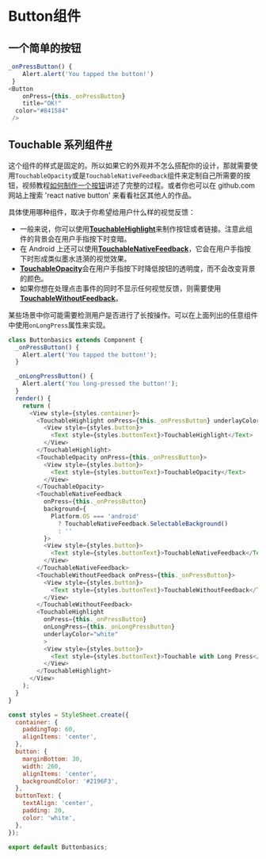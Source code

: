# Button组件

## 一个简单的按钮

```javascript
_onPressButton() {
    Alert.alert('You tapped the button!')
 }
<Button
	onPress={this._onPressButton}
	title="OK!"
  color="#841584"
 />
```

## Touchable 系列组件[#](https://www.react-native.cn/docs/handling-touches#touchable-系列组件)

这个组件的样式是固定的。所以如果它的外观并不怎么搭配你的设计，那就需要使用`TouchableOpacity`或是`TouchableNativeFeedback`组件来定制自己所需要的按钮，视频教程[如何制作一个按钮](http://v.youku.com/v_show/id_XMTQ5OTE3MjkzNg==.html?f=26822355&from=y1.7-1.3)讲述了完整的过程。或者你也可以在 github.com 网站上搜索 'react native button' 来看看社区其他人的作品。

具体使用哪种组件，取决于你希望给用户什么样的视觉反馈：

- 一般来说，你可以使用[**TouchableHighlight**](https://www.react-native.cn/docs/touchablehighlight)来制作按钮或者链接。注意此组件的背景会在用户手指按下时变暗。
- 在 Android 上还可以使用[**TouchableNativeFeedback**](https://www.react-native.cn/docs/touchablenativefeedback)，它会在用户手指按下时形成类似墨水涟漪的视觉效果。
- [**TouchableOpacity**](https://www.react-native.cn/docs/touchableopacity)会在用户手指按下时降低按钮的透明度，而不会改变背景的颜色。
- 如果你想在处理点击事件的同时不显示任何视觉反馈，则需要使用[**TouchableWithoutFeedback**](https://www.react-native.cn/docs/touchablewithoutfeedback)。

某些场景中你可能需要检测用户是否进行了长按操作。可以在上面列出的任意组件中使用`onLongPress`属性来实现。

```javascript
class Buttonbasics extends Component {
  _onPressButton() {
    Alert.alert('You tapped the button!');
  }

  _onLongPressButton() {
    Alert.alert('You long-pressed the button!');
  }
  render() {
    return (
      <View style={styles.container}>
        <TouchableHighlight onPress={this._onPressButton} underlayColor="white">
          <View style={styles.button}>
            <Text style={styles.buttonText}>TouchableHighlight</Text>
          </View>
        </TouchableHighlight>
        <TouchableOpacity onPress={this._onPressButton}>
          <View style={styles.button}>
            <Text style={styles.buttonText}>TouchableOpacity</Text>
          </View>
        </TouchableOpacity>
        <TouchableNativeFeedback
          onPress={this._onPressButton}
          background={
            Platform.OS === 'android'
              ? TouchableNativeFeedback.SelectableBackground()
              : ''
          }>
          <View style={styles.button}>
            <Text style={styles.buttonText}>TouchableNativeFeedback</Text>
          </View>
        </TouchableNativeFeedback>
        <TouchableWithoutFeedback onPress={this._onPressButton}>
          <View style={styles.button}>
            <Text style={styles.buttonText}>TouchableWithoutFeedback</Text>
          </View>
        </TouchableWithoutFeedback>
        <TouchableHighlight
          onPress={this._onPressButton}
          onLongPress={this._onLongPressButton}
          underlayColor="white"
          >
          <View style={styles.button}>
            <Text style={styles.buttonText}>Touchable with Long Press</Text>
          </View>
        </TouchableHighlight>
      </View>
    );
  }
}

const styles = StyleSheet.create({
  container: {
    paddingTop: 60,
    alignItems: 'center',
  },
  button: {
    marginBottom: 30,
    width: 260,
    alignItems: 'center',
    backgroundColor: '#2196F3',
  },
  buttonText: {
    textAlign: 'center',
    padding: 20,
    color: 'white',
  },
});

export default Buttonbasics;
```

